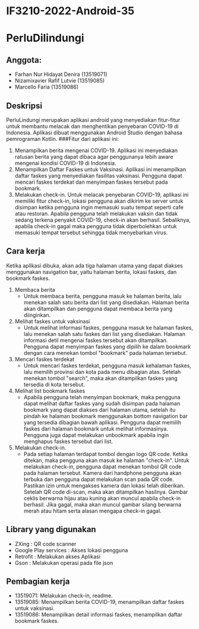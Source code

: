 # IF3210-2022-Android-35
# PerluDilindungi
## Anggota:
- Farhan Nur Hidayat Denira (13519071)
- Nizamixavier Rafif Lutvie (13519085)
- Marcello Faria            (13519086)

## Deskripsi
PerluLindungi merupakan aplikasi android yang menyediakan fitur-fitur untuk membantu melacak dan menghentikan penyebaran COVID-19 di Indonesia. Aplikasi dibuat menggunakan Android Studio dengan bahasa pemrograman Kotlin.
###Fitur dari aplikasi ini:
1. Menampilkan berita mengenai COVID-19. Aplikasi ini menyediakan ratusan berita yang dapat dibaca agar 
penggunanya lebih aware mengenai kondisi COVID-19 di Indonesia.
2. Menampilkan Daftar Faskes untuk Vaksinasi. Aplikasi ini menampilkan daftar faskes yang menyediakan fasilitas
vaksinasi. Pengguna dapat mencari faskes terdekat dan menyimpan faskes tersebut pada bookmark. 
3. Melakukan check-in. Untuk melacak penyebaran COVID-19, aplikasi ini memiliki fitur check-in, lokasi pengguna
akan dikirim ke server untuk disimpan ketika pengguna ingin memasuki suatu tempat seperti cafe atau restoran. 
Apabila pengguna telah melakukan vaksin dan tidak sedang terkena penyakit COVID-19, check-in akan berhasil.
Sebaliknya, apabila check-in gagal maka pengguna tidak diperbolehkan untuk memasuki tempat tersebut sehingga
tidak menyebarkan virus.

## Cara kerja
Ketika aplikasi dibuka, akan ada tiga halaman utama yang dapat diakses menggunakan navigation bar, yaitu halaman berita, lokasi faskes, dan bookmark faskes. 
1. Membaca berita
    - Untuk membaca berita, pengguna masuk ke halaman berita, lalu menekan salah satu berita dari list yang disediakan. Halaman berita akan ditampilkan dan pengguna dapat membaca berita yang diinginkan.
2. Melihat faskes untuk vaksinasi
    - Untuk melihat informasi faskes, pengguna masuk ke halaman faskes, lalu menekan salah satu faskes dari list yang disediakan. Halaman informasi detil mengenai faskes tersebut akan ditampilkan. Pengguna dapat menyimpan faskes yang dipilih ke dalam bookmark dengan cara menekan tombol "bookmark" pada halaman tersebut.
3. Mencari faskes terdekat
    - Untuk mencari faskes terdekat, pengguna masuk kehalaman faskes, lalu memilih provinsi dan kota pada menu dibagian atas. Setelah menekan tombol "search", maka akan ditampilkan faskes yang tersedia di kota tersebut.
4. Melihat list bookmark faskes
    - Apabila pengguna telah menyimpan bookmark, maka pengguna dapat melihat daftar faskes yang sudah disimpan pada halaman bookmark yang dapat diakses dari halaman utama, setelah itu pindah ke halaman bookmark menggunakan bottom navigation bar yang tersedia dibagian bawah aplikasi. Pengguna dapat memilih faskes dari halaman bookmark untuk melihat informasinya. Pengguna juga dapat melakukan unbookmark apabila ingin menghapus faskes tersebut dari list.
5. Melakukan check-in.
    - Pada setiap halaman terdapat tombol dengan logo QR code. Ketika ditekan, maka pengguna akan masuk ke halaman "check-in". Untuk melakukan check-in, pengguna dapat menekan tombol QR code pada halaman tersebut. Kamera dari handphone pengguna akan terbuka dan pengguna dapat melakukan scan pada QR code. Pastikan izin untuk mengakses kamera dan lokasi telah diberikan. Setelah QR code di-scan, maka akan ditampilkan hasilnya. Gambar ceklis berwarna hijau atau kuning akan muncul apabila check-in berhasil. Jika gagal, maka akan muncul gambar silang berwarna merah atau hitam serta alasan mengapa check-in gagal. 

## Library yang digunakan
- ZXing                 : QR code scanner
- Google Play services  : Akses lokasi pengguna
- Retrofit              : Melakukan akses Aplikasi
- Gson                  : Melakukan operasi pada file json

## Pembagian kerja
- 13519071: Melakukan check-in, readme.
- 13519085: Menampilkan berita COVID-19, menampilkan daftar faskes untuk vaksinasi.
- 13519086: Menampilkan detail informasi faskes, menampilkan daftar bookmark faskes.

